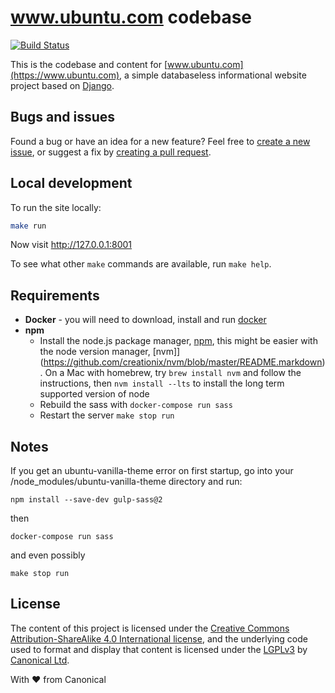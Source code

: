 www.ubuntu.com codebase
===

[![Build Status](https://travis-ci.org/ubuntudesign/www.ubuntu.com.svg?branch=master)](https://travis-ci.org/ubuntudesign/www.ubuntu.com)

This is the codebase and content for [www.ubuntu.com](https://www.ubuntu.com), a simple databaseless informational website project based on [Django](https://www.djangoproject.com/).

Bugs and issues
---

Found a bug or have an idea for a new feature? Feel free to [create a new issue](https://github.com/ubuntudesign/www.ubuntu.com/issues/new), or suggest a fix by [creating a pull request](https://help.github.com/articles/creating-a-pull-request/).

Local development
---

To run the site locally:

``` bash
make run
```

Now visit <http://127.0.0.1:8001>

To see what other `make` commands are available, run `make help`.

Requirements
----

* **Docker** - you will need to download, install and run [docker](https://www.docker.com/products/docker)
* **npm**
  * Install the node.js package manager, [npm](https://nodejs.org/en/download/), this might be easier with the node version manager,  [nvm]](https://github.com/creationix/nvm/blob/master/README.markdown). On a Mac with homebrew, try `brew install nvm` and follow the instructions, then `nvm install --lts` to install the long term supported version of node
  * Rebuild the sass with `docker-compose run sass`
  * Restart the server `make stop run`

Notes
----

If you get an ubuntu-vanilla-theme error on first startup, go into your /node_modules/ubuntu-vanilla-theme directory and run:

``` npm install --save-dev gulp-sass@2 ```

then

``` docker-compose run sass ```

and even possibly

``` make stop run ```

License
---

The content of this project is licensed under the [Creative Commons Attribution-ShareAlike 4.0 International license](https://creativecommons.org/licenses/by-sa/4.0/), and the underlying code used to format and display that content is licensed under the [LGPLv3](http://opensource.org/licenses/lgpl-3.0.html) by [Canonical Ltd](http://www.canonical.com/).


With ♥ from Canonical
